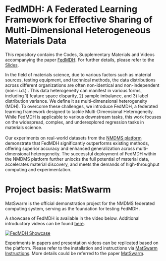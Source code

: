 
# FedMDH: A Federated Learning Framework for Effective Sharing of Multi-Dimensional Heterogeneous Materials Data

This repository contains the Codes, Supplementary Materials and Videos accompanying the paper [FedMDH](fabric-mge-backend/apps/fl/FedMDH). For further details, please refer to the [Slides](FedMDH_Slides.pdf).

In the field of materials science, due to various factors such as material sources, testing equipment, and technical methods, the data distributions across different organizations are often non-identical and non-independent (non-i.i.d.) . This data heterogeneity can manifest in various forms, including 1) feature space disparity, 2) sample imbalance, and 3) label distribution variance. We define it as multi-dimensional heterogeneity (MDH). To overcome these challenges, we introduce FedMDH, a federated learning framework designed to tackle Multi-Dimensional Heterogeneity. While FedMDH is applicable to various downstream tasks, this work focuses on the widespread, complex, and underexplored regression tasks in materials science.<br> 
<br>
Our experiments on real-world datasets from the [NMDMS platform](http://mged.nmdms.ustb.edu.cn/analytics/) demonstrate that FedMDH significantly outperforms existing methods, offering superior accuracy and enhanced generalization across multi-dimensional heterogeneity. The successful deployment of FedMDH within the NMDMS platform further unlocks the full potential of material data, accelerates material discovery, and meets the demands of high-throughput computing and experimentation.

# Project basis: MatSwarm

MatSwarm is the official demonstration project for the NMDMS federated computing system, serving as the foundation for testing FedMDH.

A showcase of FedMDH is available in the video below. Additional introductory videos can be found [here](https://www.youtube.com/playlist?list=PLO3YbKD6ntr95rEowaeu9kEG_NHyUXJ4l).

[![FedMDH Showcase](https://res.cloudinary.com/marcomontalbano/image/upload/v1730950248/video_to_markdown/images/youtube--f7w9tbDljNQ-c05b58ac6eb4c4700831b2b3070cd403.jpg)](https://youtu.be/f7w9tbDljNQ "FedMDH Showcase")

Experiments in papers and presentation videos can be replicated based on the platform. Please refer to the installation and instructions via [MatSwarm Instructions](MatSwarm-README.en.md). More details could be referred to the paper [MatSwarm](https://rdcu.be/dYm1R).
